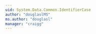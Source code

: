 ```yaml
---
uid: System.Data.Common.IdentifierCase
author: "douglaslMS"
ms.author: "douglasl"
manager: "craigg"
---
```

